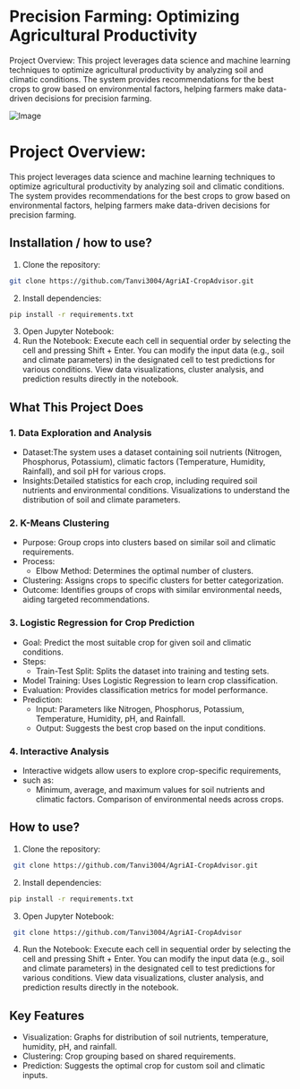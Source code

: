 
# Precision Farming: Optimizing Agricultural Productivity

Project Overview: 
This project leverages data science and machine learning techniques to optimize agricultural productivity by analyzing soil and climatic conditions. The system provides recommendations for the best crops to grow based on environmental factors, helping farmers make data-driven decisions for precision farming.

![Image](https://github.com/user-attachments/assets/9862aa60-fa46-4b59-9162-058f0a00cf13)



# Project Overview: 
This project leverages data science and machine learning techniques to optimize agricultural productivity by analyzing soil and climatic conditions. The system provides recommendations for the best crops to grow based on environmental factors, helping farmers make data-driven decisions for precision farming.

## Installation / how to use?

1. Clone the repository:
```bash
git clone https://github.com/Tanvi3004/AgriAI-CropAdvisor.git
```
2. Install dependencies:
```bash
pip install -r requirements.txt
```
3. Open Jupyter Notebook:
4. Run the Notebook:
Execute each cell in sequential order by selecting the cell and pressing Shift + Enter.
You can modify the input data (e.g., soil and climate parameters) in the designated cell to test predictions for various conditions.
View data visualizations, cluster analysis, and prediction results directly in the notebook.

## What This Project Does

### 1. Data Exploration and Analysis
- Dataset:The system uses a dataset containing soil nutrients (Nitrogen, Phosphorus, Potassium), climatic factors (Temperature, Humidity, Rainfall), and soil pH for various crops.
- Insights:Detailed statistics for each crop, including required soil nutrients and environmental conditions. Visualizations to understand the distribution of soil and climate parameters.
### 2. K-Means Clustering
- Purpose: Group crops into clusters based on similar soil and climatic requirements.
- Process:
  - Elbow Method: Determines the optimal number of clusters.
- Clustering: Assigns crops to specific clusters for better categorization.
- Outcome: Identifies groups of crops with similar environmental needs, aiding targeted recommendations.
### 3. Logistic Regression for Crop Prediction
- Goal: Predict the most suitable crop for given soil and climatic conditions.
- Steps:
  - Train-Test Split: Splits the dataset into training and testing sets.
- Model Training: Uses Logistic Regression to learn crop classification.
- Evaluation: Provides classification metrics for model performance.
- Prediction:
  - Input: Parameters like Nitrogen, Phosphorus, Potassium, Temperature, Humidity, pH, and Rainfall.
  - Output: Suggests the best crop based on the input conditions.
### 4. Interactive Analysis
- Interactive widgets allow users to explore crop-specific requirements, 
- such as:
  - Minimum, average, and maximum values for soil nutrients and climatic factors. Comparison of environmental needs across crops.

## How to use?

1. Clone the repository:

```bash
 git clone https://github.com/Tanvi3004/AgriAI-CropAdvisor.git
```
2. Install dependencies:

```bash
pip install -r requirements.txt

```
3. Open Jupyter Notebook:

```bash
 git clone https://github.com/Tanvi3004/AgriAI-CropAdvisor
```
4. Run the Notebook:
Execute each cell in sequential order by selecting the cell and pressing Shift + Enter.
You can modify the input data (e.g., soil and climate parameters) in the designated cell to test predictions for various conditions.
View data visualizations, cluster analysis, and prediction results directly in the notebook.

## Key Features
- Visualization: Graphs for distribution of soil nutrients, temperature, humidity, pH, and rainfall.
- Clustering: Crop grouping based on shared requirements.
- Prediction: Suggests the optimal crop for custom soil and climatic inputs.


